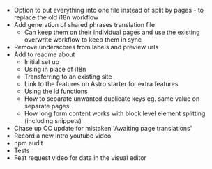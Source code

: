 - Option to put everything into one file instead of split by pages - to replace the old i18n workflow
- Add generation of shared phrases translation file
  - Can keep them on their individual pages and use the existing overwrite workflow to keep them in sync
- Remove underscores from labels and preview urls
- Add to readme about
  - Initial set up
  - Using in place of i18n
  - Transferring to an existing site
  - Link to the features on Astro starter for extra features
  - Using the id functions
  - How to separate unwanted duplicate keys eg. same value on separate pages
  - How long form content works with block level element splitting (including snippets)
- Chase up CC update for mistaken 'Awaiting page translations'
- Record a new intro youtube video
- npm audit
- Tests
- Feat request video for data in the visual editor